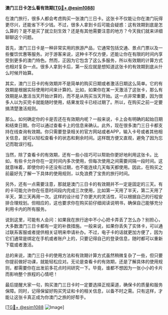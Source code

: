 **澳门三日卡怎么看有效期[[TG💪+ @esim1088](https://t.me/s/esim1088)]**

在澳门旅行，很多人都会考虑购买一张澳门三日卡。这张卡不仅能让你在澳门玩得更尽兴，还能省下不少钱。不过，很多人拿到卡后可能会疑惑：这有效期到底是怎么算的？是不是买了就立刻生效？还是有其他需要注意的地方？今天我们就来详细聊聊这个问题。

首先，澳门三日卡是一种非常实用的旅游产品，它通常包括交通、景点门票以及一些餐饮优惠等服务。对于游客来说，这种卡不仅方便，还能让你在有限的时间内享受到更多的澳门特色。然而，正因为它包含了这么多服务，所以有效期的计算方式也相对复杂一点。很多人拿到卡后，第一反应就是想知道这张卡的有效期到底从什么时候开始算。

其实，澳门三日卡的有效期并不是简单的购买日期或者激活日期这么简单。它的有效期是根据实际使用时间来计算的。比如，如果你在某一天激活了这张卡，那么有效期是从激活当天开始计算的，而不是从购买当天开始。这一点非常重要，因为很多人以为买完卡就能随时使用，结果发现卡已经过期了。所以，在购买之前一定要搞清楚激活规则。

那么，如何确定你的卡是否还在有效期内呢？一般来说，卡上会有明确的起始日期和结束日期。你可以通过查看卡上的信息来确认。此外，现在很多澳门三日卡都支持在线查询有效期。你只需要登录相关的官方网站或者APP，输入卡号或者其他相关信息，就可以轻松查看卡的状态和剩余时间。这样既方便又直观，避免了因为忘记而耽误行程。

当然，除了查看卡的有效期，还有一些小技巧可以帮助你更好地利用这张卡。比如，有些卡允许你在一定时间内多次使用，但每次使用之间需要间隔一段时间。这就意味着，即使你的卡还没有过期，也不能连续几天每天都使用。因此，在购买之前最好先了解一下具体的使用规则，以免浪费了宝贵的旅行时间。

另外，还有一点需要注意，那就是澳门三日卡的有效期并不一定是固定的三天。有的卡可能允许你在任意时间段内完成三次使用，比如第一天用了半天，第二天用了半天，第三天再用一次。这样的设计给了你更大的灵活性，可以根据自己的行程安排合理规划。但相应的，这也要求你在购买前仔细阅读说明书，确保自己能够充分利用卡内的所有服务。

说到这里，可能有人会问：如果我在旅行途中不小心把卡弄丢了怎么办？别担心，大多数澳门三日卡都有一定的补救措施。一般来说，如果你丢失了实体卡，可以通过联系客服或者提供相关证明来申请补办。不过，电子卡的话就更加方便了，因为它们通常是绑定在手机或者账户上的，只要记得自己的登录信息，随时都可以重新下载或者激活。

总的来说，澳门三日卡的使用方法和有效期计算方式虽然稍微复杂了一些，但只要你提前做好功课，就能轻松应对。无论是查看卡的有效期，还是了解具体的使用规则，都需要你在出发前多花点时间研究一下。毕竟，谁都不想因为一张小小的卡片而影响整个旅程的心情吧！

最后提醒大家一句，购买澳门三日卡时一定要选择正规渠道，确保卡的质量和服务保障。同时，记得保留好购买凭证和卡的相关信息，以备不时之需。只有这样，才能让这张卡真正成为你澳门之旅的好帮手。

[[TG💪+ @esim1088](https://t.me/s/esim1088) ![Image](https://i.postimg.cc/4NQfJmqS/Snipaste-2025-05-13-00-14-12.png)]